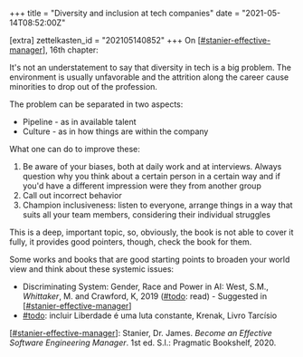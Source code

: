 +++
title = "Diversity and inclusion at tech companies"
date = "2021-05-14T08:52:00Z"

[extra]
zettelkasten_id = "202105140852"
+++
On [[#stanier-effective-manager](/zettelkasten/tags/stanier-effective-manager)], 16th chapter:

It's not an understatement to say that diversity in tech is a big problem. The environment is usually unfavorable and the attrition along the career cause minorities to drop out of the profession.

The problem can be separated in two aspects:
- Pipeline - as in available talent
- Culture - as in how things are within the company

What one can do to improve these:
1. Be aware of your biases, both at daily work and at interviews. Always question why you think about a certain person in a certain way and if you'd have a different impression were they from another group
2. Call out incorrect behavior
3. Champion inclusiveness: listen to everyone, arrange things in a way that suits all your team members, considering their individual struggles

This is a deep, important topic, so, obviously, the book is not able to cover it fully, it provides good pointers, though, check the book for them. 

Some works and books that are good starting points to broaden your world view and think about these systemic issues:
- Discriminating System: Gender, Race and Power in AI: West, S.M., _Whittaker_, M. and Crawford, K, 2019 ([#todo](/zettelkasten/tags/todo): read) - Suggested in [[#stanier-effective-manager](/zettelkasten/tags/stanier-effective-manager)]
- [#todo](/zettelkasten/tags/todo): incluir Liberdade é uma luta constante, Krenak, Livro Tarcísio



[[#stanier-effective-manager](/zettelkasten/tags/stanier-effective-manager)]: Stanier, Dr. James. _Become an Effective Software Engineering Manager_. 1st ed. S.l.: Pragmatic Bookshelf, 2020.
